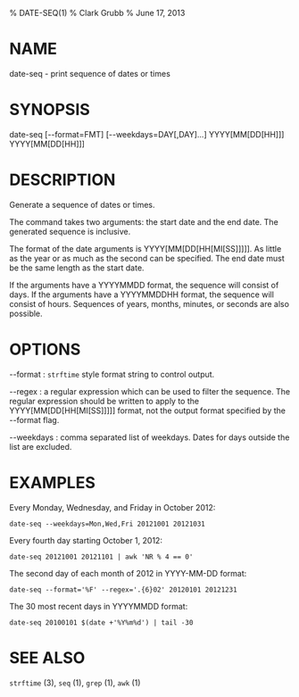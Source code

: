 % DATE-SEQ(1)
% Clark Grubb
% June 17, 2013


# NAME

date-seq - print sequence of dates or times

# SYNOPSIS

date-seq [--format=FMT] [--weekdays=DAY[,DAY]...] YYYY[MM[DD[HH]]] YYYY[MM[DD[HH]]]

# DESCRIPTION

Generate a sequence of dates or times.

The command takes two arguments: the start date and the end date.  The generated sequence is inclusive.

The format of the date arguments is YYYY[MM[DD[HH[MI[SS]]]]]. As little as the year or as much as the second can be specified.  The end date must be the same length as the start date.

If the arguments have a YYYYMMDD format, the sequence will consist of days.  If the arguments have a YYYYMMDDHH format, the sequence will consist of hours.  Sequences of years, months, minutes, or seconds are also possible.

# OPTIONS

--format
: `strftime` style format string to control output.

--regex
: a regular expression which can be used to filter the sequence.  The regular expression should be written to apply to the YYYY[MM[DD[HH[MI[SS]]]]] format, not the output format specified by the --format flag.

--weekdays
: comma separated list of weekdays.  Dates for days outside the list are excluded.

# EXAMPLES

Every Monday, Wednesday, and Friday in October 2012:

    date-seq --weekdays=Mon,Wed,Fri 20121001 20121031

Every fourth day starting October 1, 2012:

    date-seq 20121001 20121101 | awk 'NR % 4 == 0'

The second day of each month of 2012 in YYYY-MM-DD format:

    date-seq --format='%F' --regex='.{6}02' 20120101 20121231

The 30 most recent days in YYYYMMDD format:

    date-seq 20100101 $(date +'%Y%m%d') | tail -30

# SEE ALSO

`strftime` (3), `seq` (1), `grep` (1), `awk` (1)
